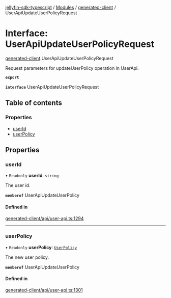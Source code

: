 [jellyfin-sdk-typescript](../README.md) / [Modules](../modules.md) / [generated-client](../modules/generated_client.md) / UserApiUpdateUserPolicyRequest

# Interface: UserApiUpdateUserPolicyRequest

[generated-client](../modules/generated_client.md).UserApiUpdateUserPolicyRequest

Request parameters for updateUserPolicy operation in UserApi.

**`export`**

**`interface`** UserApiUpdateUserPolicyRequest

## Table of contents

### Properties

- [userId](generated_client.UserApiUpdateUserPolicyRequest.md#userid)
- [userPolicy](generated_client.UserApiUpdateUserPolicyRequest.md#userpolicy)

## Properties

### userId

• `Readonly` **userId**: `string`

The user id.

**`memberof`** UserApiUpdateUserPolicy

#### Defined in

[generated-client/api/user-api.ts:1294](https://github.com/thornbill/jellyfin-sdk-typescript/blob/350a9a5/src/generated-client/api/user-api.ts#L1294)

___

### userPolicy

• `Readonly` **userPolicy**: [`UserPolicy`](generated_client.UserPolicy.md)

The new user policy.

**`memberof`** UserApiUpdateUserPolicy

#### Defined in

[generated-client/api/user-api.ts:1301](https://github.com/thornbill/jellyfin-sdk-typescript/blob/350a9a5/src/generated-client/api/user-api.ts#L1301)
